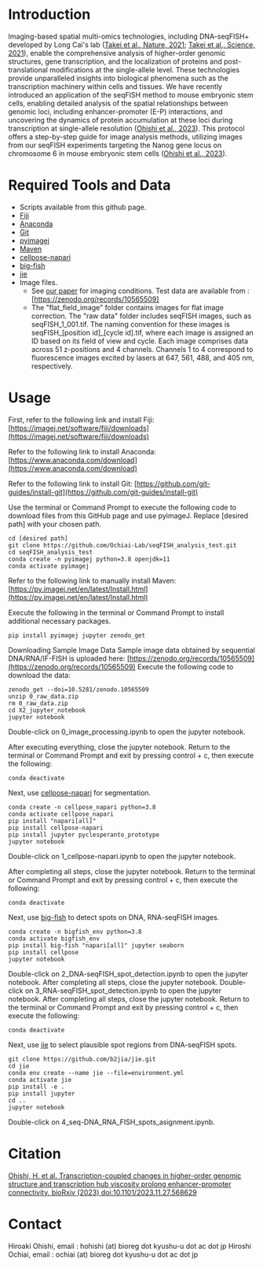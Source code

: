 # Introduction
Imaging-based spatial multi-omics technologies, including DNA-seqFISH+ developed by Long Cai's lab ([Takei et al., Nature, 2021](https://www.nature.com/articles/s41586-020-03126-2); [Takei et al., Science, 2021](https://www.science.org/doi/10.1126/science.abj1966)), enable the comprehensive analysis of higher-order genomic structures, gene transcription, and the localization of proteins and post-translational modifications at the single-allele level. These technologies provide unparalleled insights into biological phenomena such as the transcription machinery within cells and tissues. We have recently introduced an application of the seqFISH method to mouse embryonic stem cells, enabling detailed analysis of the spatial relationships between genomic loci, including enhancer-promoter (E-P) interactions, and uncovering the dynamics of protein accumulation at these loci during transcription at single-allele resolution ([Ohishi et al., 2023](https://www.biorxiv.org/content/10.1101/2023.11.27.568629v1)). This protocol offers a step-by-step guide for image analysis methods, utilizing images from our seqFISH experiments targeting the Nanog gene locus on chromosome 6 in mouse embryonic stem cells ([Ohishi et al., 2023](https://www.biorxiv.org/content/10.1101/2023.11.27.568629v1)). 


# Required Tools and Data
-   Scripts available from this github page. 
-   [Fiji]
-   [Anaconda]
-   [Git](https://github.com/git-guides/install-git)
-   [pyimagej]
-   [Maven]
-   [cellpose-napari]
-   [big-fish]
-   [jie]
-   Image files.
    -   See [our paper] for imaging conditions. Test data are available from : [https://zenodo.org/records/10565509]
    -   The "flat_field_image" folder contains images for flat image correction. The "raw data" folder includes seqFISH images, such as seqFISH_1_001.tif. The naming convention for these images is seqFISH_[position id]_[cycle id].tif, where each image is assigned an ID based on its field of view and cycle. Each image comprises data across 51 z-positions and 4 channels. Channels 1 to 4 correspond to fluorescence images excited by lasers at 647, 561, 488, and 405 nm, respectively.


# Usage
First, refer to the following link and install Fiji:
[https://imagej.net/software/fiji/downloads](https://imagej.net/software/fiji/downloads)

Refer to the following link to install Anaconda:
[https://www.anaconda.com/download](https://www.anaconda.com/download)

Refer to the following link to install Git:
[https://github.com/git-guides/install-git](https://github.com/git-guides/install-git)

Use the terminal or Command Prompt to execute the following code to download files from this GitHub page and use pyimageJ. Replace [desired path] with your chosen path.
```
cd [desired path]
git clone https://github.com/Ochiai-Lab/seqFISH_analysis_test.git
cd seqFISH_analysis_test
conda create -n pyimagej python=3.8 openjdk=11
conda activate pyimagej
```
Refer to the following link to manually install Maven:
[https://py.imagej.net/en/latest/Install.html](https://py.imagej.net/en/latest/Install.html)

Execute the following in the terminal or Command Prompt to install additional necessary packages.
```
pip install pyimagej jupyter zenodo_get
```

Downloading Sample Image Data Sample image data obtained by sequential DNA/RNA/IF-FISH is uploaded here:
[https://zenodo.org/records/10565509](https://zenodo.org/records/10565509)
Execute the following code to download the data:
```
zenodo_get --doi=10.5281/zenodo.10565509
unzip 0_raw_data.zip
rm 0_raw_data.zip
cd X2_jupyter_notebook
jupyter notebook
```

Double-click on 0_image_processing.ipynb to open the jupyter notebook.

After executing everything, close the jupyter notebook. Return to the terminal or Command Prompt and exit by pressing control + c, then execute the following:
```
conda deactivate
```

Next, use [cellpose-napari] for segmentation.
```
conda create -n cellpose_napari python=3.8
conda activate cellpose_napari
pip install "napari[all]"
pip install cellpose-napari 
pip install jupyter pyclesperanto_prototype
jupyter notebook
```

Double-click on 1_cellpose-napari.ipynb to open the jupyter notebook.

After completing all steps, close the jupyter notebook. Return to the terminal or Command Prompt and exit by pressing control + c, then execute the following:
```
conda deactivate
```

Next, use [big-fish] to detect spots on DNA, RNA-seqFISH images.
```
conda create -n bigfish_env python=3.8
conda activate bigfish_env
pip install big-fish "napari[all]" jupyter seaborn
pip install cellpose
jupyter notebook
```

Double-click on 2_DNA-seqFISH_spot_detection.ipynb to open the jupyter notebook.
After completing all steps, close the jupyter notebook.
Double-click on 3_RNA-seqFISH_spot_detection.ipynb to open the jupyter notebook.
After completing all steps, close the jupyter notebook. Return to the terminal or Command Prompt and exit by pressing control + c, then execute the following:
```
conda deactivate
```

Next, use [jie] to select plausible spot regions from DNA-seqFISH spots.
```
git clone https://github.com/b2jia/jie.git
cd jie
conda env create --name jie --file=environment.yml
conda activate jie
pip install -e .
pip install jupyter
cd ..
jupyter notebook
```
Double-click on 4_seq-DNA_RNA_FISH_spots_asignment.ipynb.


# Citation
[Ohishi, H. et al. Transcription-coupled changes in higher-order genomic structure and transcription hub viscosity prolong enhancer-promoter connectivity. bioRxiv (2023) doi:10.1101/2023.11.27.568629](https://www.biorxiv.org/content/10.1101/2023.11.27.568629v1.full)


# Contact
Hiroaki Ohishi, email : hohishi (at) bioreg dot kyushu-u dot ac dot jp
Hiroshi Ochiai, email : ochiai (at) bioreg dot kyushu-u dot ac dot jp


  [Fiji]: https://fiji.sc/
  [Anaconda]: https://www.anaconda.com/products/distribution
  [pyimagej]: https://github.com/imagej/pyimagej
  [Maven]: https://maven.apache.org
  [cellpose-napari]: https://github.com/MouseLand/cellpose-napari
  [big-fish]: https://github.com/fish-quant/big-fish
  [jie]: https://github.com/b2jia/jie
  [our paper]: https://www.biorxiv.org/content/10.1101/2023.11.27.568629v1.full
  [https://zenodo.org/records/10565509]: https://zenodo.org/records/10565509
